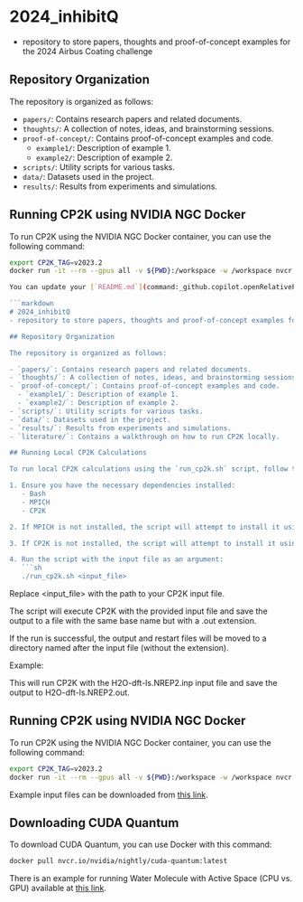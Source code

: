 # 2024_inhibitQ
- repository to store papers, thoughts and proof-of-concept examples for the 2024 Airbus Coating challenge

## Repository Organization

The repository is organized as follows:

- `papers/`: Contains research papers and related documents.
- `thoughts/`: A collection of notes, ideas, and brainstorming sessions.
- `proof-of-concept/`: Contains proof-of-concept examples and code.
  - `example1/`: Description of example 1.
  - `example2/`: Description of example 2.
- `scripts/`: Utility scripts for various tasks.
- `data/`: Datasets used in the project.
- `results/`: Results from experiments and simulations.

## Running CP2K using NVIDIA NGC Docker

To run CP2K using the NVIDIA NGC Docker container, you can use the following command:

```sh
export CP2K_TAG=v2023.2
docker run -it --rm --gpus all -v ${PWD}:/workspace -w /workspace nvcr.io/hpc/cp2k:${CP2K_TAG} cp2k.psmp -i H2O-dft-ls.NREP2.inp

You can update your [`README.md`](command:_github.copilot.openRelativePath?%5B%7B%22scheme%22%3A%22file%22%2C%22authority%22%3A%22%22%2C%22path%22%3A%22%2FUsers%2Fkarim%2Fgithub%2F2024_bmw_airbus%2FREADME.md%22%2C%22query%22%3A%22%22%2C%22fragment%22%3A%22%22%7D%5D "/Users/karim/github/2024_bmw_airbus/README.md") file to include information about how the repository is organized. Here's an example of how you can structure it:

```markdown
# 2024_inhibitQ
- repository to store papers, thoughts and proof-of-concept examples for the 2024 Airbus Coating challenge

## Repository Organization

The repository is organized as follows:

- `papers/`: Contains research papers and related documents.
- `thoughts/`: A collection of notes, ideas, and brainstorming sessions.
- `proof-of-concept/`: Contains proof-of-concept examples and code.
  - `example1/`: Description of example 1.
  - `example2/`: Description of example 2.
- `scripts/`: Utility scripts for various tasks.
- `data/`: Datasets used in the project.
- `results/`: Results from experiments and simulations.
- `literature/`: Contains a walkthrough on how to run CP2K locally.

## Running Local CP2K Calculations

To run local CP2K calculations using the `run_cp2k.sh` script, follow these steps:

1. Ensure you have the necessary dependencies installed:
   - Bash
   - MPICH
   - CP2K

2. If MPICH is not installed, the script will attempt to install it using Homebrew.

3. If CP2K is not installed, the script will attempt to install it using Homebrew.

4. Run the script with the input file as an argument:
   ```sh
   ./run_cp2k.sh <input_file>
   ```
Replace <input_file> with the path to your CP2K input file.

The script will execute CP2K with the provided input file and save the output to a file with the same base name but with a .out extension.

If the run is successful, the output and restart files will be moved to a directory named after the input file (without the extension).

Example:

This will run CP2K with the H2O-dft-ls.NREP2.inp input file and save the output to H2O-dft-ls.NREP2.out.

## Running CP2K using NVIDIA NGC Docker

To run CP2K using the NVIDIA NGC Docker container, you can use the following command:

```sh
export CP2K_TAG=v2023.2
docker run -it --rm --gpus all -v ${PWD}:/workspace -w /workspace nvcr.io/hpc/cp2k:${CP2K_TAG} cp2k.psmp -i H2O-dft-ls.NREP2.inp
```

Example input files can be downloaded from [this link](https://github.com/cp2k/cp2k/blob/c415b5ddc864fe89e1e8e74ebbc33ad8b898175d/benchmarks/QS_DM_LS/README.md).

## Downloading CUDA Quantum

To download CUDA Quantum, you can use Docker with this command:

```sh
docker pull nvcr.io/nvidia/nightly/cuda-quantum:latest
```

There is an example for running Water Molecule with Active Space (CPU vs. GPU) available at [this link](https://nvidia.github.io/cuda-quantum/latest/examples/python/tutorials/vqe_water_active_space.html).
```

